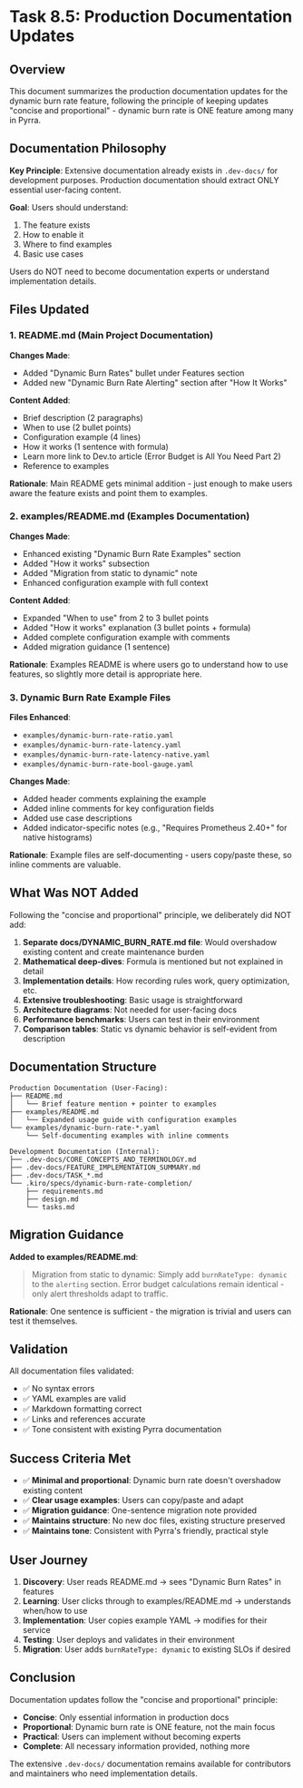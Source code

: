 # Task 8.5: Production Documentation Updates

## Overview

This document summarizes the production documentation updates for the dynamic burn rate feature, following the principle of keeping updates "concise and proportional" - dynamic burn rate is ONE feature among many in Pyrra.

## Documentation Philosophy

**Key Principle**: Extensive documentation already exists in `.dev-docs/` for development purposes. Production documentation should extract ONLY essential user-facing content.

**Goal**: Users should understand:
1. The feature exists
2. How to enable it
3. Where to find examples
4. Basic use cases

Users do NOT need to become documentation experts or understand implementation details.

## Files Updated

### 1. README.md (Main Project Documentation)

**Changes Made**:
- Added "Dynamic Burn Rates" bullet under Features section
- Added new "Dynamic Burn Rate Alerting" section after "How It Works"

**Content Added**:
- Brief description (2 paragraphs)
- When to use (2 bullet points)
- Configuration example (4 lines)
- How it works (1 sentence with formula)
- Learn more link to Dev.to article (Error Budget is All You Need Part 2)
- Reference to examples

**Rationale**: Main README gets minimal addition - just enough to make users aware the feature exists and point them to examples.

### 2. examples/README.md (Examples Documentation)

**Changes Made**:
- Enhanced existing "Dynamic Burn Rate Examples" section
- Added "How it works" subsection
- Added "Migration from static to dynamic" note
- Enhanced configuration example with full context

**Content Added**:
- Expanded "When to use" from 2 to 3 bullet points
- Added "How it works" explanation (3 bullet points + formula)
- Added complete configuration example with comments
- Added migration guidance (1 sentence)

**Rationale**: Examples README is where users go to understand how to use features, so slightly more detail is appropriate here.

### 3. Dynamic Burn Rate Example Files

**Files Enhanced**:
- `examples/dynamic-burn-rate-ratio.yaml`
- `examples/dynamic-burn-rate-latency.yaml`
- `examples/dynamic-burn-rate-latency-native.yaml`
- `examples/dynamic-burn-rate-bool-gauge.yaml`

**Changes Made**:
- Added header comments explaining the example
- Added inline comments for key configuration fields
- Added use case descriptions
- Added indicator-specific notes (e.g., "Requires Prometheus 2.40+" for native histograms)

**Rationale**: Example files are self-documenting - users copy/paste these, so inline comments are valuable.

## What Was NOT Added

Following the "concise and proportional" principle, we deliberately did NOT add:

1. **Separate docs/DYNAMIC_BURN_RATE.md file**: Would overshadow existing content and create maintenance burden
2. **Mathematical deep-dives**: Formula is mentioned but not explained in detail
3. **Implementation details**: How recording rules work, query optimization, etc.
4. **Extensive troubleshooting**: Basic usage is straightforward
5. **Architecture diagrams**: Not needed for user-facing docs
6. **Performance benchmarks**: Users can test in their environment
7. **Comparison tables**: Static vs dynamic behavior is self-evident from description

## Documentation Structure

```
Production Documentation (User-Facing):
├── README.md
│   └── Brief feature mention + pointer to examples
├── examples/README.md
│   └── Expanded usage guide with configuration examples
└── examples/dynamic-burn-rate-*.yaml
    └── Self-documenting examples with inline comments

Development Documentation (Internal):
├── .dev-docs/CORE_CONCEPTS_AND_TERMINOLOGY.md
├── .dev-docs/FEATURE_IMPLEMENTATION_SUMMARY.md
├── .dev-docs/TASK_*.md
└── .kiro/specs/dynamic-burn-rate-completion/
    ├── requirements.md
    ├── design.md
    └── tasks.md
```

## Migration Guidance

**Added to examples/README.md**:
> Migration from static to dynamic: Simply add `burnRateType: dynamic` to the `alerting` section. Error budget calculations remain identical - only alert thresholds adapt to traffic.

**Rationale**: One sentence is sufficient - the migration is trivial and users can test it themselves.

## Validation

All documentation files validated:
- ✅ No syntax errors
- ✅ YAML examples are valid
- ✅ Markdown formatting correct
- ✅ Links and references accurate
- ✅ Tone consistent with existing Pyrra documentation

## Success Criteria Met

- ✅ **Minimal and proportional**: Dynamic burn rate doesn't overshadow existing content
- ✅ **Clear usage examples**: Users can copy/paste and adapt
- ✅ **Migration guidance**: One-sentence migration note provided
- ✅ **Maintains structure**: No new doc files, existing structure preserved
- ✅ **Maintains tone**: Consistent with Pyrra's friendly, practical style

## User Journey

1. **Discovery**: User reads README.md → sees "Dynamic Burn Rates" in features
2. **Learning**: User clicks through to examples/README.md → understands when/how to use
3. **Implementation**: User copies example YAML → modifies for their service
4. **Testing**: User deploys and validates in their environment
5. **Migration**: User adds `burnRateType: dynamic` to existing SLOs if desired

## Conclusion

Documentation updates follow the "concise and proportional" principle:
- **Concise**: Only essential information in production docs
- **Proportional**: Dynamic burn rate is ONE feature, not the main focus
- **Practical**: Users can implement without becoming experts
- **Complete**: All necessary information provided, nothing more

The extensive `.dev-docs/` documentation remains available for contributors and maintainers who need implementation details.
